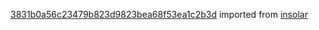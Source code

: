 [3831b0a56c23479b823d9823bea68f53ea1c2b3d](https://github.com/insolar/insolar/commit/3831b0a56c23479b823d9823bea68f53ea1c2b3d) imported from [insolar](https://github.com/insolar/insolar)
